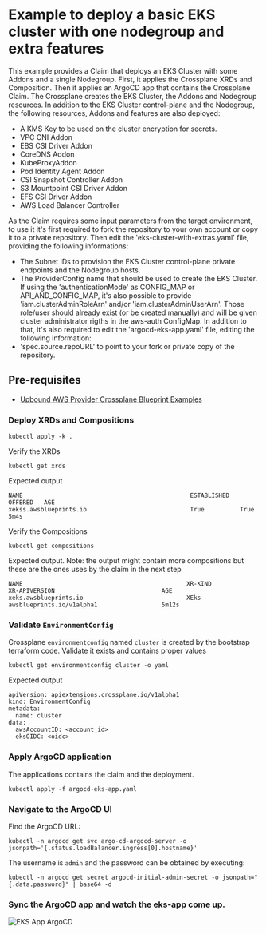 # Example to deploy a basic EKS cluster with one nodegroup and extra features
This example provides a Claim that deploys an EKS Cluster with some Addons and a single Nodegroup. First, it applies the Crossplane XRDs and Composition. Then it applies an ArgoCD app that contains the Crossplane Claim. The Crossplane creates the EKS Cluster, the Addons and Nodegroup resources.
In addition to the EKS Cluster control-plane and the Nodegroup, the following resources, Addons and features are also deployed:
 - A KMS Key to be used on the cluster encryption for secrets.
 - VPC CNI Addon
 - EBS CSI Driver Addon
 - CoreDNS Addon
 - KubeProxyAddon
 - Pod Identity Agent Addon
 - CSI Snapshot Controller Addon
 - S3 Mountpoint CSI Driver Addon
 - EFS CSI Driver Addon
 - AWS Load Balancer Controller

As the Claim requires some input parameters from the target environment, to use it it's first required to fork the repository to your own account or copy it to a private repository.
Then edit the 'eks-cluster-with-extras.yaml' file, providing the following informations:
 - The Subnet IDs to provision the EKS Cluster control-plane private endpoints and the Nodegroup hosts.
 - The ProviderConfig name that should be used to create the EKS Cluster.
If using the 'authenticationMode' as CONFIG_MAP or API_AND_CONFIG_MAP, it's also possible to provide 'iam.clusterAdminRoleArn' and/or 'iam.clusterAdminUserArn'. Those role/user should already exist (or be created manually) and will be given cluster administrator rigths in the aws-auth ConfigMap.
In addition to that, it's also required to edit the 'argocd-eks-app.yaml' file, editing the following information:
 - 'spec.source.repoURL' to point to your fork or private copy of the repository.

## Pre-requisites
 - [Upbound AWS Provider Crossplane Blueprint Examples](../../README.md)


### Deploy XRDs and Compositions
```shell
kubectl apply -k .
```

Verify the XRDs
```shell
kubectl get xrds
```

Expected output
```
NAME                                               ESTABLISHED   OFFERED   AGE
xekss.awsblueprints.io                             True          True      5m4s
```

Verify the Compositions
```shell
kubectl get compositions
```

Expected output. Note: the output might contain more compositions but these are the ones uses by the claim in the next step
```
NAME                                              XR-KIND           XR-APIVERSION                              AGE
xeks.awsblueprints.io                             XEks              awsblueprints.io/v1alpha1                  5m12s
```

### Validate `EnvironmentConfig`

Crossplane `environmentconfig` named `cluster` is created by the bootstrap terraform code. Validate it exists and contains proper values
```
kubectl get environmentconfig cluster -o yaml
```
Expected output
```
apiVersion: apiextensions.crossplane.io/v1alpha1
kind: EnvironmentConfig
metadata:
  name: cluster
data:
  awsAccountID: <account_id>
  eksOIDC: <oidc>
```

### Apply ArgoCD application
The applications contains the claim and the deployment.
```
kubectl apply -f argocd-eks-app.yaml
```

### Navigate to the ArgoCD UI
Find the ArgoCD URL:
```
kubectl -n argocd get svc argo-cd-argocd-server -o jsonpath='{.status.loadBalancer.ingress[0].hostname}'
```
The username is `admin` and the password can be obtained by executing:
```
kubectl -n argocd get secret argocd-initial-admin-secret -o jsonpath="{.data.password}" | base64 -d
```

### Sync the ArgoCD app and watch the eks-app come up.
![EKS App ArgoCD](../../diagrams/argocd-eks-app-sync.png)
